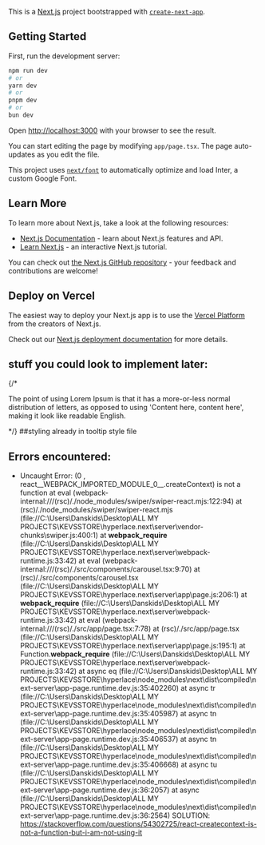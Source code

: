 This is a [Next.js](https://nextjs.org/) project bootstrapped with [`create-next-app`](https://github.com/vercel/next.js/tree/canary/packages/create-next-app).

## Getting Started

First, run the development server:

```bash
npm run dev
# or
yarn dev
# or
pnpm dev
# or
bun dev
```

Open [http://localhost:3000](http://localhost:3000) with your browser to see the result.

You can start editing the page by modifying `app/page.tsx`. The page auto-updates as you edit the file.

This project uses [`next/font`](https://nextjs.org/docs/basic-features/font-optimization) to automatically optimize and load Inter, a custom Google Font.

## Learn More

To learn more about Next.js, take a look at the following resources:

- [Next.js Documentation](https://nextjs.org/docs) - learn about Next.js features and API.
- [Learn Next.js](https://nextjs.org/learn) - an interactive Next.js tutorial.

You can check out [the Next.js GitHub repository](https://github.com/vercel/next.js/) - your feedback and contributions are welcome!

## Deploy on Vercel

The easiest way to deploy your Next.js app is to use the [Vercel Platform](https://vercel.com/new?utm_medium=default-template&filter=next.js&utm_source=create-next-app&utm_campaign=create-next-app-readme) from the creators of Next.js.

Check out our [Next.js deployment documentation](https://nextjs.org/docs/deployment) for more details.

## stuff you could look to implement later:
{/* <div className="item-hints">
           <div className="hint" data-position="4">
             <span className="hint-radius"></span>
             <span className="hint-dot"></span>
             <div className="hint-content do--split-children">
               <p>The point of using Lorem Ipsum is that it has a more-or-less normal distribution of letters, as opposed to using 'Content here, content here', making it look like readable English.</p>
             </div>
           </div>
        </div> */} ##styling already in tooltip style file

## Errors encountered:
- Uncaught Error: (0 , react__WEBPACK_IMPORTED_MODULE_0__.createContext) is not a function at eval (webpack-internal:///(rsc)/./node_modules/swiper/swiper-react.mjs:122:94) at (rsc)/./node_modules/swiper/swiper-react.mjs (file://C:\Users\Danskids\Desktop\ALL MY PROJECTS\KEVSSTORE\hyperlace\.next\server\vendor-chunks\swiper.js:400:1) at __webpack_require__ (file://C:\Users\Danskids\Desktop\ALL MY PROJECTS\KEVSSTORE\hyperlace\.next\server\webpack-runtime.js:33:42) at eval (webpack-internal:///(rsc)/./src/components/carousel.tsx:9:70) at (rsc)/./src/components/carousel.tsx (file://C:\Users\Danskids\Desktop\ALL MY PROJECTS\KEVSSTORE\hyperlace\.next\server\app\page.js:206:1) at __webpack_require__ (file://C:\Users\Danskids\Desktop\ALL MY PROJECTS\KEVSSTORE\hyperlace\.next\server\webpack-runtime.js:33:42) at eval (webpack-internal:///(rsc)/./src/app/page.tsx:7:78) at (rsc)/./src/app/page.tsx (file://C:\Users\Danskids\Desktop\ALL MY PROJECTS\KEVSSTORE\hyperlace\.next\server\app\page.js:195:1) at Function.__webpack_require__ (file://C:\Users\Danskids\Desktop\ALL MY PROJECTS\KEVSSTORE\hyperlace\.next\server\webpack-runtime.js:33:42) at async eq (file://C:\Users\Danskids\Desktop\ALL MY PROJECTS\KEVSSTORE\hyperlace\node_modules\next\dist\compiled\next-server\app-page.runtime.dev.js:35:402260) at async tr (file://C:\Users\Danskids\Desktop\ALL MY PROJECTS\KEVSSTORE\hyperlace\node_modules\next\dist\compiled\next-server\app-page.runtime.dev.js:35:405987) at async tn (file://C:\Users\Danskids\Desktop\ALL MY PROJECTS\KEVSSTORE\hyperlace\node_modules\next\dist\compiled\next-server\app-page.runtime.dev.js:35:406537) at async tn (file://C:\Users\Danskids\Desktop\ALL MY PROJECTS\KEVSSTORE\hyperlace\node_modules\next\dist\compiled\next-server\app-page.runtime.dev.js:35:406668) at async tu (file://C:\Users\Danskids\Desktop\ALL MY PROJECTS\KEVSSTORE\hyperlace\node_modules\next\dist\compiled\next-server\app-page.runtime.dev.js:36:2057) at async (file://C:\Users\Danskids\Desktop\ALL MY PROJECTS\KEVSSTORE\hyperlace\node_modules\next\dist\compiled\next-server\app-page.runtime.dev.js:36:2564)
SOLUTION:
https://stackoverflow.com/questions/54302725/react-createcontext-is-not-a-function-but-i-am-not-using-it
